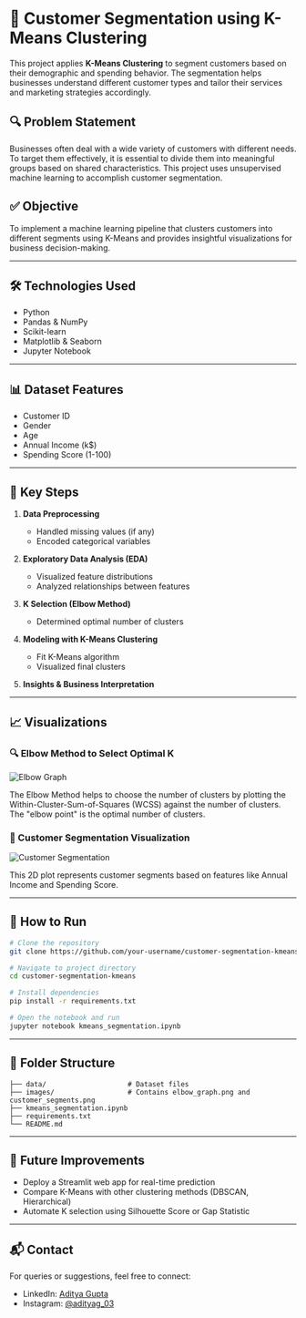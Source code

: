 
# 🧠 Customer Segmentation using K-Means Clustering

This project applies **K-Means Clustering** to segment customers based on their demographic and spending behavior. The segmentation helps businesses understand different customer types and tailor their services and marketing strategies accordingly.

## 🔍 Problem Statement

Businesses often deal with a wide variety of customers with different needs. To target them effectively, it is essential to divide them into meaningful groups based on shared characteristics. This project uses unsupervised machine learning to accomplish customer segmentation.

## ✅ Objective

To implement a machine learning pipeline that clusters customers into different segments using K-Means and provides insightful visualizations for business decision-making.

---

## 🛠️ Technologies Used

- Python
- Pandas & NumPy
- Scikit-learn
- Matplotlib & Seaborn
- Jupyter Notebook

---

## 📊 Dataset Features

- Customer ID
- Gender
- Age
- Annual Income (k$)
- Spending Score (1-100)

---

## 📌 Key Steps

1. **Data Preprocessing**
   - Handled missing values (if any)
   - Encoded categorical variables

2. **Exploratory Data Analysis (EDA)**
   - Visualized feature distributions
   - Analyzed relationships between features

3. **K Selection (Elbow Method)**
   - Determined optimal number of clusters

4. **Modeling with K-Means Clustering**
   - Fit K-Means algorithm
   - Visualized final clusters

5. **Insights & Business Interpretation**

---

## 📈 Visualizations

### 🔍 Elbow Method to Select Optimal K
![Elbow Graph](images/elbow_graph.png)

The Elbow Method helps to choose the number of clusters by plotting the Within-Cluster-Sum-of-Squares (WCSS) against the number of clusters. The "elbow point" is the optimal number of clusters.

### 🧭 Customer Segmentation Visualization
![Customer Segmentation](images/customer_segments.png)

This 2D plot represents customer segments based on features like Annual Income and Spending Score.

---

## 🚀 How to Run

```bash
# Clone the repository
git clone https://github.com/your-username/customer-segmentation-kmeans.git

# Navigate to project directory
cd customer-segmentation-kmeans

# Install dependencies
pip install -r requirements.txt

# Open the notebook and run
jupyter notebook kmeans_segmentation.ipynb
```

---

## 📁 Folder Structure

```
├── data/                    # Dataset files
├── images/                  # Contains elbow_graph.png and customer_segments.png
├── kmeans_segmentation.ipynb
├── requirements.txt
└── README.md
```

---

## 📌 Future Improvements

- Deploy a Streamlit web app for real-time prediction
- Compare K-Means with other clustering methods (DBSCAN, Hierarchical)
- Automate K selection using Silhouette Score or Gap Statistic

---

## 📬 Contact

For queries or suggestions, feel free to connect:

- LinkedIn: [Aditya Gupta](https://linkedin.com/in/adityag_03)
- Instagram: [@adityag_03](https://instagram.com/adityag_03)
